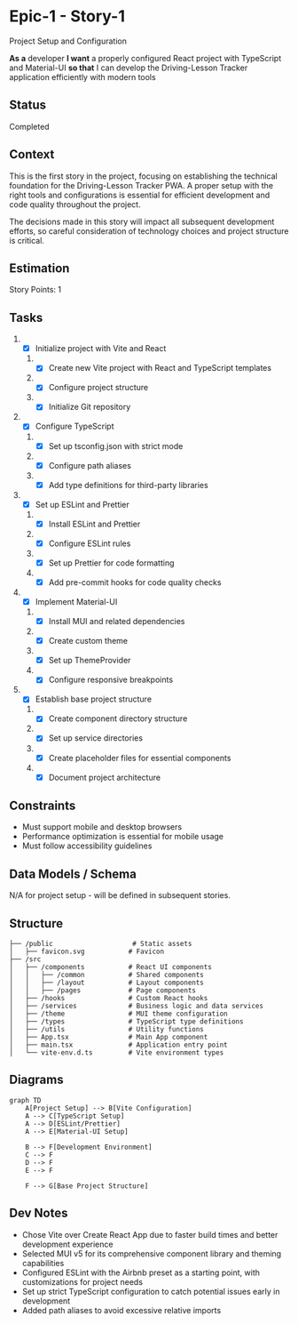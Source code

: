 # Epic-1 - Story-1

Project Setup and Configuration

**As a** developer
**I want** a properly configured React project with TypeScript and Material-UI
**so that** I can develop the Driving-Lesson Tracker application efficiently with modern tools

## Status

Completed

## Context

This is the first story in the project, focusing on establishing the technical foundation for the Driving-Lesson Tracker PWA. A proper setup with the right tools and configurations is essential for efficient development and code quality throughout the project. 

The decisions made in this story will impact all subsequent development efforts, so careful consideration of technology choices and project structure is critical.

## Estimation

Story Points: 1

## Tasks

1. - [x] Initialize project with Vite and React
   1. - [x] Create new Vite project with React and TypeScript templates
   2. - [x] Configure project structure
   3. - [x] Initialize Git repository

2. - [x] Configure TypeScript
   1. - [x] Set up tsconfig.json with strict mode
   2. - [x] Configure path aliases
   3. - [x] Add type definitions for third-party libraries

3. - [x] Set up ESLint and Prettier
   1. - [x] Install ESLint and Prettier
   2. - [x] Configure ESLint rules
   3. - [x] Set up Prettier for code formatting
   4. - [x] Add pre-commit hooks for code quality checks

4. - [x] Implement Material-UI
   1. - [x] Install MUI and related dependencies
   2. - [x] Create custom theme
   3. - [x] Set up ThemeProvider
   4. - [x] Configure responsive breakpoints

5. - [x] Establish base project structure
   1. - [x] Create component directory structure
   2. - [x] Set up service directories
   3. - [x] Create placeholder files for essential components
   4. - [x] Document project architecture

## Constraints

- Must support mobile and desktop browsers
- Performance optimization is essential for mobile usage
- Must follow accessibility guidelines

## Data Models / Schema

N/A for project setup - will be defined in subsequent stories.

## Structure

```
├── /public                    # Static assets
│   ├── favicon.svg           # Favicon
├── /src
│   ├── /components           # React UI components
│   │   ├── /common           # Shared components
│   │   ├── /layout           # Layout components
│   │   ├── /pages            # Page components
│   ├── /hooks                # Custom React hooks
│   ├── /services             # Business logic and data services
│   ├── /theme                # MUI theme configuration
│   ├── /types                # TypeScript type definitions
│   ├── /utils                # Utility functions
│   ├── App.tsx               # Main App component
│   ├── main.tsx              # Application entry point
│   └── vite-env.d.ts         # Vite environment types
```

## Diagrams

```mermaid
graph TD
    A[Project Setup] --> B[Vite Configuration]
    A --> C[TypeScript Setup]
    A --> D[ESLint/Prettier]
    A --> E[Material-UI Setup]
    
    B --> F[Development Environment]
    C --> F
    D --> F
    E --> F
    
    F --> G[Base Project Structure]
```

## Dev Notes

- Chose Vite over Create React App due to faster build times and better development experience
- Selected MUI v5 for its comprehensive component library and theming capabilities
- Configured ESLint with the Airbnb preset as a starting point, with customizations for project needs
- Set up strict TypeScript configuration to catch potential issues early in development
- Added path aliases to avoid excessive relative imports 